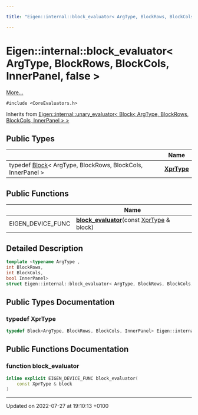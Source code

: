 ```yaml
---

title: "Eigen::internal::block_evaluator< ArgType, BlockRows, BlockCols, InnerPanel, false >"

---
```


# Eigen::internal::block_evaluator< ArgType, BlockRows, BlockCols, InnerPanel, false >



 [More...](#detailed-description)


`#include <CoreEvaluators.h>`

Inherits from [Eigen::internal::unary_evaluator< Block< ArgType, BlockRows, BlockCols, InnerPanel > >](http://example.org/classes/structeigen_1_1internal_1_1unary__evaluator/)

## Public Types

|                | Name           |
| -------------- | -------------- |
| typedef <a href="http://example.org/classes/classeigen_1_1block/">Block</a>< ArgType, BlockRows, BlockCols, InnerPanel > | **[XprType](http://example.org/classes/structeigen_1_1internal_1_1block__evaluator_3_01argtype_00_01blockrows_00_01blockcols_00_01innerpanel_00_01false_01_4/#typedef-xprtype)**  |

## Public Functions

|                | Name           |
| -------------- | -------------- |
| EIGEN_DEVICE_FUNC | **[block_evaluator](http://example.org/classes/structeigen_1_1internal_1_1block__evaluator_3_01argtype_00_01blockrows_00_01blockcols_00_01innerpanel_00_01false_01_4/#function-block-evaluator)**(const <a href="http://example.org/classes/structeigen_1_1internal_1_1block__evaluator_3_01argtype_00_01blockrows_00_01blockcols_00_01innerpanel_00_01false_01_4/#typedef-xprtype">XprType</a> & block) |

## Detailed Description

```cpp
template <typename ArgType ,
int BlockRows,
int BlockCols,
bool InnerPanel>
struct Eigen::internal::block_evaluator< ArgType, BlockRows, BlockCols, InnerPanel, false >;
```

## Public Types Documentation

### typedef XprType

```cpp
typedef Block<ArgType, BlockRows, BlockCols, InnerPanel> Eigen::internal::block_evaluator< ArgType, BlockRows, BlockCols, InnerPanel, false >::XprType;
```


## Public Functions Documentation

### function block_evaluator

```cpp
inline explicit EIGEN_DEVICE_FUNC block_evaluator(
    const XprType & block
)
```


-------------------------------

Updated on 2022-07-27 at 19:10:13 +0100